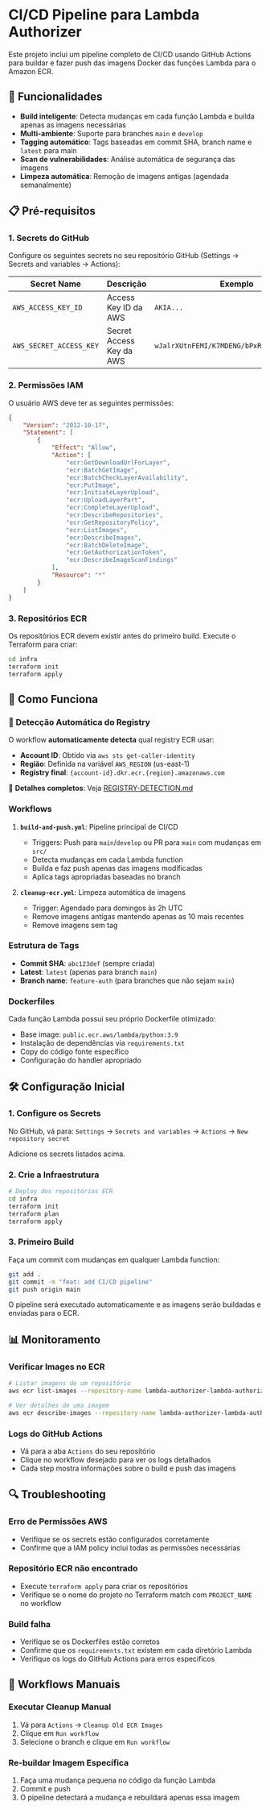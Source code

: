 # CI/CD Pipeline para Lambda Authorizer

Este projeto inclui um pipeline completo de CI/CD usando GitHub Actions para buildar e fazer push das imagens Docker das funções Lambda para o Amazon ECR.

## 🚀 Funcionalidades

- **Build inteligente**: Detecta mudanças em cada função Lambda e builda apenas as imagens necessárias
- **Multi-ambiente**: Suporte para branches `main` e `develop`
- **Tagging automático**: Tags baseadas em commit SHA, branch name e `latest` para main
- **Scan de vulnerabilidades**: Análise automática de segurança das imagens
- **Limpeza automática**: Remoção de imagens antigas (agendada semanalmente)

## 📋 Pré-requisitos

### 1. Secrets do GitHub

Configure os seguintes secrets no seu repositório GitHub (Settings → Secrets and variables → Actions):

| Secret Name | Descrição | Exemplo |
|-------------|-----------|---------|
| `AWS_ACCESS_KEY_ID` | Access Key ID da AWS | `AKIA...` |
| `AWS_SECRET_ACCESS_KEY` | Secret Access Key da AWS | `wJalrXUtnFEMI/K7MDENG/bPxRfiCYEXAMPLEKEY` |

### 2. Permissões IAM

O usuário AWS deve ter as seguintes permissões:

```json
{
    "Version": "2012-10-17",
    "Statement": [
        {
            "Effect": "Allow",
            "Action": [
                "ecr:GetDownloadUrlForLayer",
                "ecr:BatchGetImage",
                "ecr:BatchCheckLayerAvailability",
                "ecr:PutImage",
                "ecr:InitiateLayerUpload",
                "ecr:UploadLayerPart",
                "ecr:CompleteLayerUpload",
                "ecr:DescribeRepositories",
                "ecr:GetRepositoryPolicy",
                "ecr:ListImages",
                "ecr:DescribeImages",
                "ecr:BatchDeleteImage",
                "ecr:GetAuthorizationToken",
                "ecr:DescribeImageScanFindings"
            ],
            "Resource": "*"
        }
    ]
}
```

### 3. Repositórios ECR

Os repositórios ECR devem existir antes do primeiro build. Execute o Terraform para criar:

```bash
cd infra
terraform init
terraform apply
```

## 🔄 Como Funciona

### 🎯 Detecção Automática do Registry

O workflow **automaticamente detecta** qual registry ECR usar:
- **Account ID**: Obtido via `aws sts get-caller-identity`
- **Região**: Definida na variável `AWS_REGION` (us-east-1)
- **Registry final**: `{account-id}.dkr.ecr.{region}.amazonaws.com`

📖 **Detalhes completos**: Veja [REGISTRY-DETECTION.md](./REGISTRY-DETECTION.md)

### Workflows

1. **`build-and-push.yml`**: Pipeline principal de CI/CD
   - Triggers: Push para `main`/`develop` ou PR para `main` com mudanças em `src/`
   - Detecta mudanças em cada Lambda function
   - Builda e faz push apenas das imagens modificadas
   - Aplica tags apropriadas baseadas no branch

2. **`cleanup-ecr.yml`**: Limpeza automática de imagens
   - Trigger: Agendado para domingos às 2h UTC
   - Remove imagens antigas mantendo apenas as 10 mais recentes
   - Remove imagens sem tag

### Estrutura de Tags

- **Commit SHA**: `abc123def` (sempre criada)
- **Latest**: `latest` (apenas para branch `main`)
- **Branch name**: `feature-auth` (para branches que não sejam `main`)

### Dockerfiles

Cada função Lambda possui seu próprio Dockerfile otimizado:
- Base image: `public.ecr.aws/lambda/python:3.9`
- Instalação de dependências via `requirements.txt`
- Copy do código fonte específico
- Configuração do handler apropriado

## 🛠️ Configuração Inicial

### 1. Configure os Secrets

No GitHub, vá para:
`Settings` → `Secrets and variables` → `Actions` → `New repository secret`

Adicione os secrets listados acima.

### 2. Crie a Infraestrutura

```bash
# Deploy dos repositórios ECR
cd infra
terraform init
terraform plan
terraform apply
```

### 3. Primeiro Build

Faça um commit com mudanças em qualquer Lambda function:

```bash
git add .
git commit -m "feat: add CI/CD pipeline"
git push origin main
```

O pipeline será executado automaticamente e as imagens serão buildadas e enviadas para o ECR.

## 📊 Monitoramento

### Verificar Images no ECR

```bash
# Listar imagens de um repositório
aws ecr list-images --repository-name lambda-authorizer-lambda-authorizer-customer

# Ver detalhes de uma imagem
aws ecr describe-images --repository-name lambda-authorizer-lambda-authorizer-customer --image-ids imageTag=latest
```

### Logs do GitHub Actions

- Vá para a aba `Actions` do seu repositório
- Clique no workflow desejado para ver os logs detalhados
- Cada step mostra informações sobre o build e push das imagens

## 🔍 Troubleshooting

### Erro de Permissões AWS
- Verifique se os secrets estão configurados corretamente
- Confirme que a IAM policy inclui todas as permissões necessárias

### Repositório ECR não encontrado
- Execute `terraform apply` para criar os repositórios
- Verifique se o nome do projeto no Terraform match com `PROJECT_NAME` no workflow

### Build falha
- Verifique se os Dockerfiles estão corretos
- Confirme que os `requirements.txt` existem em cada diretório Lambda
- Verifique os logs do GitHub Actions para erros específicos

## 🔄 Workflows Manuais

### Executar Cleanup Manual

1. Vá para `Actions` → `Cleanup Old ECR Images`
2. Clique em `Run workflow`
3. Selecione o branch e clique em `Run workflow`

### Re-buildar Imagem Específica

1. Faça uma mudança pequena no código da função Lambda
2. Commit e push
3. O pipeline detectará a mudança e rebuildará apenas essa imagem